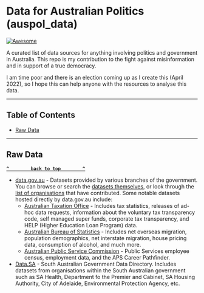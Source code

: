 # Data for Australian Politics (auspol_data)

[![Awesome](https://cdn.rawgit.com/sindresorhus/awesome/d7305f38d29fed78fa85652e3a63e154dd8e8829/media/badge.svg)](https://github.com/sindresorhus/awesome)

A curated list of data sources for anything involving politics and government in Australia. This repo is my contribution to the fight against misinformation and in support of a true democracy.

I am time poor and there is an election coming up as I create this (April 2022), so I hope this can help anyone with the resources to analyse this data.

--------

## Table of Contents

- [Raw Data](#raw-data)

--------

## Raw Data

**[`^        back to top        ^`](#)**

- [data.gov.au](https://data.gov.au) - Datasets provided by various branches of the government. You can browse or search the [datasets themselves](https://data.gov.au/search), or look through the [list of organisations](https://data.gov.au/organisations) that have contributed. Some notable datasets hosted directly by data.gov.au include:
  - [Australian Taxation Office](https://data.gov.au/data/organization/australiantaxationoffice) - Includes tax statistics, releases of ad-hoc data requests, information about the voluntary tax transparency code, self managed super funds, corporate tax transparency, and HELP (Higher Education Loan Program) data.
  - [Australian Bureau of Statistics](https://data.gov.au/data/organization/australianbureauofstatistics) - Includes net overseas migration, population demographics, net interstate migration, house pricing data, consumption of alcohol, and much more.
  - [Australian Public Service Commission](https://data.gov.au/data/organization/australianpublicservicecommission) - Public Services employee census, employment data, and the APS Career Pathfinder.
- [Data.SA](https://data.sa.gov.au/data/dataset) - South Australian Government Data Directory. Includes datasets from organisations within the South Australian government such as SA Health, Department fo the Premier and Cabinet, SA Housing Authority, City of Adelaide, Environmental Protection Agency, etc.
